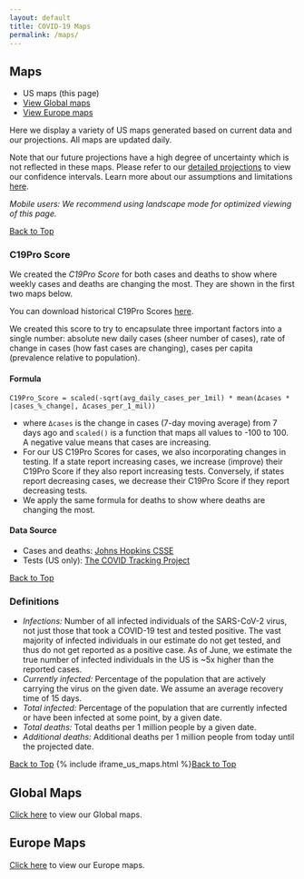 ```yaml
---
layout: default
title: COVID-19 Maps
permalink: /maps/
---
```


## Maps

* US maps (this page)
* [View Global maps](/maps-global)
* [View Europe maps](/maps-europe)

Here we display a variety of US maps generated based on current data and our projections. All maps are updated daily.

Note that our future projections have a high degree of uncertainty which is not reflected in these maps. Please refer to our [detailed projections](/#view-projections) to view our confidence intervals. Learn more about our assumptions and limitations [here](/about/#assumptions).

*Mobile users: We recommend using landscape mode for optimized viewing of this page.*

[Back to Top](#top)

### C19Pro Score

We created the *C19Pro Score* for both cases and deaths to show where weekly cases and deaths are changing the most. They are shown in the first two maps below.

You can download historical C19Pro Scores [here](https://github.com/youyanggu/covid19_projections/tree/master/c19pro_score).

We created this score to try to encapsulate three important factors into a single number: absolute new daily cases (sheer number of cases), rate of change in cases (how fast cases are changing), cases per capita (prevalence relative to population).

#### Formula

```C19Pro_Score = scaled(-sqrt(avg_daily_cases_per_1mil) * mean(Δcases * |cases_%_change|, Δcases_per_1_mil))```

- where `Δcases` is the change in cases (7-day moving average) from 7 days ago and `scaled()` is a function that maps all values to -100 to 100. A negative value means that cases are increasing.
- For our US C19Pro Scores for cases, we also incorporating changes in testing. If a state report increasing cases, we increase (improve) their C19Pro Score if they also report increasing tests. Conversely, if states report decreasing cases, we decrease their C19Pro Score if they report decreasing tests.
- We apply the same formula for deaths to show where deaths are changing the most.

#### Data Source

- Cases and deaths: [Johns Hopkins CSSE](https://github.com/CSSEGISandData/COVID-19/tree/master/csse_covid_19_data/csse_covid_19_time_series)
- Tests (US only): [The COVID Tracking Project](https://covidtracking.com/)

[Back to Top](#top)

### Definitions
- *Infections:* Number of all infected individuals of the SARS-CoV-2 virus, not just those that took a COVID-19 test and tested positive. The vast majority of infected individuals in our estimate do not get tested, and thus do not get reported as a positive case. As of June, we estimate the true number of infected individuals in the US is ~5x higher than the reported cases.
- *Currently infected:* Percentage of the population that are actively carrying the virus on the given date. We assume an average recovery time of 15 days.
- *Total infected:* Percentage of the population that are currently infected or have been infected at some point, by a given date.
- *Total deaths:* Total deaths per 1 million people by a given date.
- *Additional deaths:* Additional deaths per 1 million people from today until the projected date.

[Back to Top](#top)
{% include iframe_us_maps.html %}[Back to Top](#top)

## Global Maps

[Click here](/maps-global) to view our Global maps.

## Europe Maps

[Click here](/maps-europe) to view our Europe maps.
